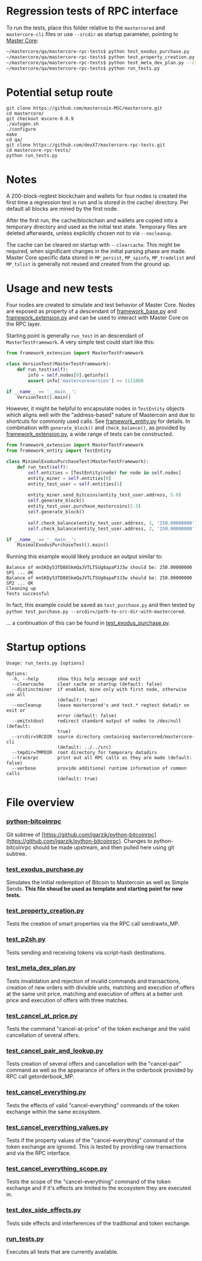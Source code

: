 Regression tests of RPC interface
=================================

To run the tests, place this folder relative to the `mastercored` and `mastercore-cli` files 
or use `--srcdir` as startup parameter, pointing to [Master Core](https://github.com/mastercoin-MSC/mastercore):

```bash
~/mastercore/qa/mastercore-rpc-tests$ python test_exodus_purchase.py
~/mastercore/qa/mastercore-rpc-tests$ python test_property_creation.py --tracerpc
~/mastercore/qa/mastercore-rpc-tests$ python test_meta_dex_plan.py --clearcache
~/mastercore/qa/mastercore-rpc-tests$ python run_tests.py
```

Potential setup route
=====================

```
git clone https://github.com/mastercoin-MSC/mastercore.git
cd mastercore/
git checkout mscore-0.0.9
./autogen.sh
./configure
make
cd qa/
git clone https://github.com/dexX7/mastercore-rpc-tests.git
cd mastercore-rpc-tests/
python run_tests.py
```

Notes
=====

A 200-block-regtest blockchain and wallets for four nodes
is created the first time a regression test is run and
is stored in the cache/ directory. Per default all blocks 
are mined by the first node.

After the first run, the cache/blockchain and wallets are
copied into a temporary directory and used as the initial
test state. Temporary files are deleted afterwards, unless
explicitly chosen not to via `--nocleanup`.

The cache can be cleared on startup with `--clearcache`.
This might be required, when significant changes in the initial
parsing phase are made. Master Core specific data stored in 
`MP_persist`, `MP_spinfo`, `MP_tradelist` and `MP_txlist` is
generally not reused and created from the ground up.

Usage and new tests
===================

Four nodes are created to simulate and test behavior of Master
Core. Nodes are exposed as property of a descendant of 
[framework_base.py](framework_base.py) and [framework_extension.py](framework_extension.py)
and can be used to interact with Master Core on the RPC layer.

Starting point is generally `run_test` in an descendant of 
`MasterTestFramework`. A very simple test could start like this:

```python
from framework_extension import MasterTestFramework

class VersionTest(MasterTestFramework):
    def run_test(self):
        info = self.nodes[0].getinfo()
        assert info['mastercoreversion'] >= 1111008

if __name__ == '__main__':
    VersionTest().main()
```

However, it might be helpful to encapsulate nodes in `TestEntity`
objects which aligns well with the "address-based" nature of 
Mastercoin and due to shortcuts for commonly used calls. See 
[framework_entity.py](framework_entity.py) for details. In
combination with `generate_block()` and `check_balance()`, as provided
by [framework_extension.py](framework_extension.py), a wide range of
tests can be constructed.

```python
from framework_extension import MasterTestFramework
from framework_entity import TestEntity

class MinimalExodusPurchaseTest(MasterTestFramework):
    def run_test(self):
        self.entities = [TestEntity(node) for node in self.nodes]
        entity_miner = self.entities[0]
        entity_test_user = self.entities[1]
        
        entity_miner.send_bitcoins(entity_test_user.address, 5.0)
        self.generate_block()
        entity_test_user.purchase_mastercoins(2.5)
        self.generate_block()
        
        self.check_balance(entity_test_user.address, 1, '250.00000000')
        self.check_balance(entity_test_user.address, 2, '250.00000000')

if __name__ == '__main__':
    MinimalExodusPurchaseTest().main()   
```

Running this example would likely produce an output similar to:
```
Balance of mnSKDy53TD88SkmQaJVTLTSUg8apaPJJ3w should be: 250.00000000 SP1 ... OK
Balance of mnSKDy53TD88SkmQaJVTLTSUg8apaPJJ3w should be: 250.00000000 SP2 ... OK
Cleaning up
Tests successful
```

In fact, this example could be saved as `test_purchase.py` and then tested 
by `python test_purchase.py --srcdir=/path-to-src-dir-with-mastercored`.

... a continuation of this can be found in [test_exodus_purchase.py](test_exodus_purchase.py).

Startup options
===============

```
Usage: run_tests.py [options]

Options:
  -h, --help       show this help message and exit
  --clearcache     clear cache on startup (default: false)
  --distinctminer  if enabled, mine only with first node, otherwise use all
                   (default: true)
  --nocleanup      leave mastercored's and test.* regtest datadir on exit or
                   error (default: false)
  --omitstdout     redirect standard output of nodes to /dev/null (default:
                   true)
  --srcdir=SRCDIR  source directory containing mastercored/mastercore-cli
                   (default: ../../src)
  --tmpdir=TMPDIR  root directory for temporary datadirs
  --tracerpc       print out all RPC calls as they are made (default: false)
  --verbose        provide additional runtime information of common calls
                   (default: true)
```

File overview
=============

### [python-bitcoinrpc](https://github.com/jgarzik/python-bitcoinrpc)
Git subtree of [https://github.com/jgarzik/python-bitcoinrpc](https://github.com/jgarzik/python-bitcoinrpc).
Changes to python-bitcoinrpc should be made upstream, and then
pulled here using git subtree.

### [test_exodus_purchase.py](test_exodus_purchase.py)
Simulates the initial redemption of Bitcoin to Mastercoin
as well as Simple Sends.
**This file shoud be used as template and starting point 
for new tests.**

### [test_property_creation.py](test_property_creation.py)
Tests the creation of smart properties via the RPC call sendrawtx_MP.

### [test_p2sh.py](test_p2sh.py)
Tests sending and receiving tokens via script-hash destinations.

### [test_meta_dex_plan.py](test_meta_dex_plan.py)
Tests invalidation and rejection of invalid commands and transactions, creation of new orders with divisible 
units, matching and execution of offers at the same unit price, matching and execution of offers at a better 
unit price and execution of offers with three matches.

### [test_cancel_at_price.py](test_cancel_at_price.py)
Tests the command "cancel-at-price" of the token exchange and the valid cancellation of several offers.

### [test_cancel_pair_and_lookup.py](test_cancel_pair_and_lookup.py)
Tests creation of several offers and cancellation with the "cancel-pair" command as well as the appearance of 
offers in the orderbook provided by RPC call getorderbook_MP.

### [test_cancel_everything.py](test_cancel_everything.py)
Tests the effects of valid "cancel-everything" commands of the token exchange within the same ecosystem.

### [test_cancel_everything_values.py](test_cancel_everything_values.py)
Tests if the property values of the "cancel-everything" command of the token exchange are ignored. This 
is tested by providing raw transactions and via the RPC interface.

### [test_cancel_everything_scope.py](test_cancel_everything_scope.py)
Tests the scope of the "cancel-everything" command of the token exchange and if it's effects are limited to 
the ecosystem they are executed in.

### [test_dex_side_effects.py](test_dex_side_effects.py)
Tests side effects and interferences of the traditional and token exchange.

### [run_tests.py](run_tests.py)
Executes all tests that are currently available.
